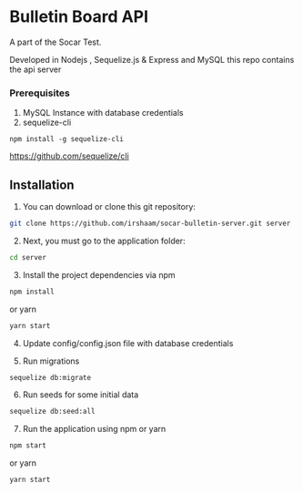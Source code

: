 # Bulletin Board API

A part of the Socar Test. 

Developed in Nodejs , Sequelize.js & Express and MySQL this repo contains the api server

### Prerequisites

1. MySQL Instance with database credentials
2. sequelize-cli 
```base
npm install -g sequelize-cli
```
https://github.com/sequelize/cli


## Installation

1. You can download or clone this git repository:

```bash
git clone https://github.com/irshaam/socar-bulletin-server.git server
```

2. Next, you must go to the application folder:
```bash
cd server
```

3. Install the project dependencies via 
npm 
```bash
npm install
```
or yarn
```bash
yarn start
```

4. Update config/config.json file with database credentials

5. Run migrations 
 
```bash
sequelize db:migrate
```

6. Run seeds for some initial data  
```bash
sequelize db:seed:all
```


7. Run the application using npm or yarn
```bash
npm start
```
or yarn
```bash
yarn start
```
